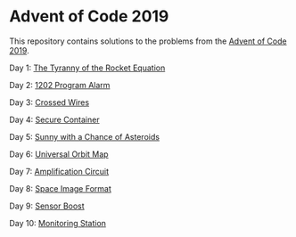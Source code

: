 # Advent of Code 2019

This repository contains solutions to the problems from the [Advent of Code 2019](https://adventofcode.com/2019).

Day 1: [The Tyranny of the Rocket Equation](src/test/java/com/callibrity/adventofcode/Day1.java)

Day 2: [1202 Program Alarm](src/test/java/com/callibrity/adventofcode/Day2.java)

Day 3: [Crossed Wires](src/test/java/com/callibrity/adventofcode/Day3.java)

Day 4: [Secure Container](src/test/java/com/callibrity/adventofcode/Day4.java)

Day 5: [Sunny with a Chance of Asteroids](src/test/java/com/callibrity/adventofcode/Day5.java)

Day 6: [Universal Orbit Map](src/test/java/com/callibrity/adventofcode/Day6.java)

Day 7: [Amplification Circuit](src/test/java/com/callibrity/adventofcode/Day7.java)

Day 8: [Space Image Format](src/test/java/com/callibrity/adventofcode/Day8.java)

Day 9: [Sensor Boost](src/test/java/com/callibrity/adventofcode/Day9.java)

Day 10: [Monitoring Station](src/test/java/com/callibrity/adventofcode/Day10.java)